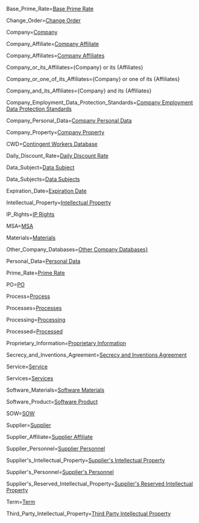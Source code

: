 Base_Prime_Rate=<a href="#Def.Base_Prime_Rate.sec" class="definedterm">Base Prime Rate</a>

Change_Order=<a href="#Def.Change_Order.sec" class="definedterm">Change Order</a>

Company=<a href="#Def.Company.sec" class="definedterm">Company</a>

Company_Affiliate=<a href="#Def.Company_Affiliate.sec" class="definedterm">Company Affiliate</a>

Company_Affiliates=<a href="#Def.Company_Affiliates.sec" class="definedterm">Company Affiliates</a>

Company_or_its_Affiliates={Company} or its {Affiliates}</a>

Company_or_one_of_its_Affiliates={Company} or one of its {Affiliates}

Company_and_its_Affiliates={Company} and its {Affiliates}</a>

Company_Employment_Data_Protection_Standards=<a href="#Def.Company_Employment_Data_Protection_Standards.sec" class="definedterm">Company Employment Data Protection Standards</a>

Company_Personal_Data=<a href="#Def.Company_Personal_Data.sec" class="definedterm">Company Personal Data</a>

Company_Property=<a href="#Def.Company_Property.sec" class="definedterm">Company Property</a>

CWD=<a href="#Def.CWD.sec" class="definedterm">Contingent Workers Database</a>

Daily_Discount_Rate=<a href="#Def.Daily_Discount_Rate.sec" class="definedterm">Daily Discount Rate</a>

Data_Subject=<a href="#Def.Data_Subject.sec" class="definedterm">Data Subject</a>

Data_Subjects=<a href="#Def.Data_Subjects.sec" class="definedterm">Data Subjects</a>

Expiration_Date=<a href="#Def.Expiration_Date.sec" class="definedterm">Expiration Date</a>

Intellectual_Property=<a href="#Def.Intellectual_Property.sec" class="definedterm">Intellectual Property</a>

IP_Rights=<a href="#Def.IP_Rights.sec" class="definedterm">IP Rights</a>

MSA=<a href="#Def.MSA.sec" class="definedterm">MSA</a>

Materials=<a href="#Def.Materials.sec" class="definedterm">Materials</a>

Other_Company_Databases=<a href="#Def.Other_Company_Databases.sec" class="definedterm">Other Company Databases}</a>

Personal_Data=<a href="#Def.Personal_Data.sec" class="definedterm">Personal Data</a>

Prime_Rate=<a href="#Def.Prime_Rate.sec" class="definedterm">Prime Rate</a>

PO=<a href="#Def.PO.sec" class="definedterm">PO</a>

Process=<a href="#Def.Processing.sec" class="definedterm">Process</a>

Processes=<a href="#Def.Processing.sec" class="definedterm">Processes</a>

Processing=<a href="#Def.Processing.sec" class="definedterm">Processing</a>

Processed=<a href="#Def.Processing.sec" class="definedterm">Processed</a>

Proprietary_Information=<a href="#Def.Proprietary_Information.sec" class="definedterm">Proprietary Information</a>

Secrecy_and_Inventions_Agreement=<a href="#Def.Secrecy_and_Inventions_Agreement.sec" class="definedterm">Secrecy and Inventions Agreement</a>

Service=<a href="#Def.Service.sec" class="definedterm">Service</a>

Services=<a href="#Def.Service.sec" class="definedterm">Services</a>

Software_Materials=<a href="#Def.Software_Materials.sec" class="definedterm">Software Materials</a>

Software_Product=<a href="#Def.Software_Product.sec" class="definedterm">Software Product</a>

SOW=<a href="#Def.SOW.sec" class="definedterm">SOW</a>

Supplier=<a href="#Def.Supplier.sec" class="definedterm">Supplier</a>

Supplier_Affiliate=<a href="#Def.Supplier_Affiliate.sec" class="definedterm">Supplier Affiliate</a>

Supplier_Personnel=<a href="#Def.Supplier_Personnel.sec" class="definedterm">Supplier Personnel</a>

Supplier's_Intellectual_Property=<a href="#Def.Supplier's_Intellectual_Property.sec" class="definedterm">Supplier's Intellectual Property</a>

Supplier's_Personnel=<a href="#Def.Supplier's_Personnel.sec" class="definedterm">Supplier's Personnel</a>

Supplier's_Reserved_Intellectual_Property=<a href="#Def.Supplier's_Reserved_Intellectual_Property.sec" class="definedterm">Supplier's Reserved Intellectual Property</a>

Term=<a href="#Def.Term.sec" class="definedterm">Term</a>

Third_Party_Intellectual_Property=<a href="#Def.Third_Party_Intellectual_Property.sec" class="definedterm">Third Party Intellectual Property</a>
